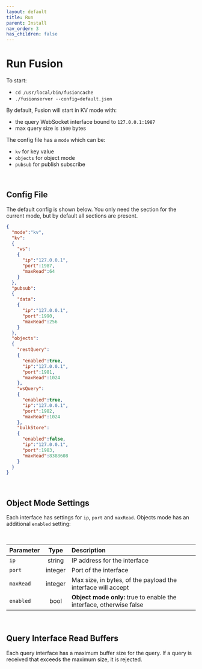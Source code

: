 ```yaml
---
layout: default
title: Run
parent: Install
nav_order: 3
has_children: false
---
```


# Run Fusion

To start:

- `cd /usr/local/bin/fusioncache`
- `./fusionserver --config=default.json`

By default, Fusion will start in KV mode with:

- the query WebSocket interface bound to `127.0.0.1:1987`
- max query size is `1500` bytes

The config file has a `mode` which can be:

- `kv` for key value 
- `objects` for object mode
- `pubsub` for publish subscribe


<br/>

## Config File
The default config is shown below. You only need the section for the current mode, but by default all sections are present.

```json
{
  "mode":"kv",
  "kv":
  {
    "ws":
    {
      "ip":"127.0.0.1",
      "port":1987,
      "maxRead":64
    }
  },
  "pubsub":
  {
    "data":
    {
      "ip":"127.0.0.1",
      "port":1990,
      "maxRead":256
    }
  },
  "objects":
  {
    "restQuery":
    {
      "enabled":true,
      "ip":"127.0.0.1",
      "port":1981,
      "maxRead":1024
    },
    "wsQuery":
    {
      "enabled":true,
      "ip":"127.0.0.1",
      "port":1982,
      "maxRead":1024
    },
    "bulkStore":
    {
      "enabled":false,
      "ip":"127.0.0.1",
      "port":1983,
      "maxRead":8388608
    }
  }
}

```

<br/>

## Object Mode Settings
Each interface has settings for `ip`, `port` and `maxRead`. Objects mode has an additional `enabled` setting:

<br/>


| Parameter       | Type  | Description
|:---             |:---:  | :---  |
|`ip`             | string  | IP address for the interface |
|`port`           | integer | Port of the interface |
|`maxRead`        | integer | Max size, in bytes, of the payload the interface will accept |
|`enabled`        | bool    | **Object mode only:** true to enable the interface, otherwise false| 


<br/>


## Query Interface Read Buffers
Each query interface has a maximum buffer size for the query. If a query is received that exceeds the maximum size, it is rejected. 

